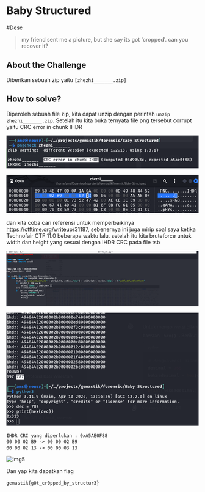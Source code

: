 #  Baby Structured

#Desc
> my friend sent me a picture, but she say its got 'cropped'. can you recover it?

## About the Challenge
Diberikan sebuah zip yaitu `[zhezhi_______.zip]`

## How to solve?
Diperoleh sebuah file zip, kita dapat unzip dengan perintah `unzip zhezhi_______.zip`. Setelah itu kita buka ternyata file png tersebut corrupt yaitu CRC error in chunk IHDR 

![img1](imgs/1.png)

![img2](imgs/2.png)

dan kita coba cari referensi untuk memperbaikinya https://ctftime.org/writeup/31187, sebenernya ini juga mirip soal saya ketika Technofair CTF 11.0 beberapa waktu lalu. setelah itu kita bruteforce untuk width dan height yang sesuai dengan IHDR CRC pada file tsb

![img3](imgs/3.png)

![img4](imgs/4.png)

```
IHDR CRC yang diperlukan : 0xA5AE0F88
00 00 02 B9 -> 00 00 02 B9
00 00 02 13 -> 00 00 03 13 

```

![img5](imgs/5.png)

Dan yap kita dapatkan flag

```
gemastik{g0t_cr0pped_by_structur3}
```
